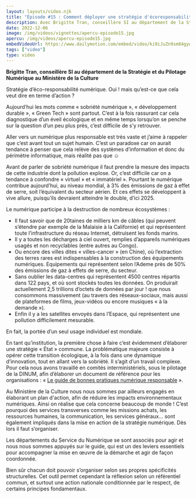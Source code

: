 ```yaml
---
layout: layouts/video.njk
title: "Épisode #15 : Comment déployer une stratégie d'écoresponsabilité numérique"
description: Avec Brigitte Tran, conseillère SI au département de la Stratégie et du Pilotage Numérique au Ministère de la Culture
date: 2022-12-06
image: /img/videos/vignettes/apercu-episode15.jpg
apercu: /img/videos/apercu-episode15.jpg
embedVideoUrl: https://www.dailymotion.com/embed/video/ki9iJuZn9sm84gywwQ6
tags: ["video"]
type: video
---
```


**Brigitte Tran, conseillère SI au département de la Stratégie et du Pilotage Numérique au Ministère de la Culture**

Stratégie d’éco-responsabilité numérique. Oui ! mais qu’est-ce que cela veut dire en terme d’action ?

Aujourd’hui les mots comme « sobriété numérique », « développement durable », « Green Tech » sont partout. C’est à la fois rassurant car cela diagnostique d’un éveil écologique et en même temps lorsqu’on se penche sur la question d’un peu plus près, c’est difficile de s’y retrouver. 
 
Aller vers un numérique plus responsable est très vaste et j’aime à rappeler que c’est avant tout un sujet humain. C’est un paradoxe car on aurait tendance à penser que cela relève des systèmes d’information et donc du périmètre informatique, mais réalité pas que ☺ 

Avant de parler de sobriété numérique il faut prendre la mesure des impacts de cette industrie dont la pollution explose. Or, c’est difficile car on a tendance à confondre « virtuel » et « immatériel ». Pourtant le numérique contribue aujourd’hui, au niveau mondial, à 3% des émissions de gaz à effet de serre, soit l’équivalent du secteur aérien. Et ces effets se développent à vive allure, puisqu’ils  devraient atteindre le double, d’ici 2025.

Le numérique participe à la destruction de nombreux écosystèmes :

* Il faut savoir que de 20taines de milliers km de câbles (qui peuvent s’étendre par exemple de la Malaisie à la Californie) et qui représentent toute l’infrastructure du réseau Internet, détruisent les fonds marins.
* Il y a toutes les décharges à ciel ouvert, remplies d’appareils numériques usagés et non recyclables (entre autres au Congo).
* Ou encore des villes dites « villes-cancer » (en Chine), où l’extraction des terres rares est indispensables à la construction des équipements numériques. Equipements qui représentent selon l’Ademe près de 50% des émissions de gaz à effets de serre, du secteur.
* Sans oublier les data-centres qui représentent 4500 centres répartis dans 122 pays, et où sont stockés toutes les données. On produirait actuellement 2,5 trillions d’octets de données par jour ! que nous consommons massivement (au travers des réseaux-sociaux, mais aussi de plateformes de films, jeux-vidéos ou encore musiques « à la demande »).
* Enfin il y a les satellites envoyés dans l’Espace, qui représentent une pollution difficilement mesurable.

En fait, la portée d’un seul usage individuel est mondiale.

En tant qu’institution, la première chose à faire c’est évidemment d’élaborer une stratégie « État » commune. La problématique majeure consiste à opérer cette transition écologique, à la fois dans une dynamique d’innovation, tout en allant vers la sobriété. Il s’agit d’un travail complexe. Pour cela nous avons travaillé en comités interministériels, sous le pilotage de la DINUM, afin d’élaborer un document de référence pour les organisations : « [Le guide de bonnes pratiques numérique responsable](https://ecoresponsable.numerique.gouv.fr/publications/bonnes-pratiques/) ».

Au Ministère de la Culture nous nous sommes par ailleurs engagés en élaborant un plan d'action, afin de réduire les impacts environnementaux numériques. Ainsi on réalise que cela concerne beaucoup de monde ! C’est pourquoi des services transverses comme les missions achats, les ressources humaines, la communication, les services généraux... sont également impliqués dans la mise en action de la stratégie numérique. Dès lors il faut s’organiser.

Les départements du Service du Numérique se sont associés pour agir et nous nous sommes appuyés sur le guide, qui est un des leviers essentiels pour accompagner la mise en œuvre de la démarche et agir de façon coordonnée.

Bien sûr chacun doit pouvoir s’organiser selon ses propres spécificités structurelles. Cet outil permet cependant la réflexion selon un référentiel commun, et surtout une action nationale conditionnée par le respect, de certains principes fondamentaux. 
